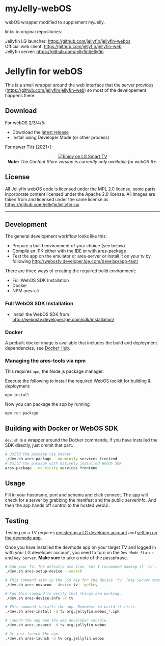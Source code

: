 

# myJelly-webOS
webOS wrapper modified to supplement myJelly.

links to original repositories:

Jellyfin LG launcher: https://github.com/jellyfin/jellyfin-webos
<br>
Official web client: https://github.com/jellyfin/jellyfin-web
<br>
Jellyfin server: https://github.com/jellyfin/jellyfin
<br>

# Jellyfin for webOS
This is a small wrapper around the web interface that the server provides (https://github.com/jellyfin/jellyfin-web) so most of the developement happens there.


## Download

For webOS 2/3/4/5:
* Download the [latest release](https://github.com/jellyfin/jellyfin-webos/releases/latest)
* Install using Developer Mode (or other process)

For newer TVs (2021+):
<p align="center">
<a href="https://us.lgappstv.com/main/tvapp/detail?appId=1030579"><img alt="Enjoy on LG Smart TV" src="https://repo.jellyfin.org/releases/other/lg-badge/LG_BADGE_greyborders_135x40.png"/></a>
<br/>
<em><strong>Note:</strong>  The Content Store version is currently only available for webOS 6+.</em>
</p>


## License
All Jellyfin webOS code is licensed under the MPL 2.0 license, some parts incorporate content licensed under the Apache 2.0 license. All images are taken from and licensed under the same license as https://github.com/jellyfin/jellyfin-ux.

---

## Development

The general development workflow looks like this:

- Prepare a build environment of your choice (see below)
- Compile an IPK either with the IDE or with ares-package
- Test the app on the emulator or ares-server or install it on your tv by following http://webostv.developer.lge.com/develop/app-test/

There are three ways of creating the required build environment:

- Full WebOS SDK Installation
- Docker
- NPM ares-cli

### Full WebOS SDK Installation

- Install the WebOS SDK from http://webostv.developer.lge.com/sdk/installation/

### Docker

A prebuilt docker image is available that includes the build and deployment dependencies, see [Docker Hub](https://ghcr.io/oddstr13/docker-tizen-webos-sdk).

### Managing the ares-tools via npm

This requires `npm`, the Node.js package manager.

Execute the following to install the required WebOS toolkit for building & deployment:

`npm install`

Now you can package the app by running

`npm run package`

## Building with Docker or WebOS SDK

`dev.sh` is a wrapper around the Docker commands, if you have installed the SDK directly, just ommit that part.

```sh
# Build the package via Docker
./dev.sh ares-package --no-minify services frontend
# Build the package with natively installed WebOS SDK
ares-package --no-minify services frontend
```

## Usage
Fill in your hostname, port and schema and click connect. The app will check for a server by grabbing the manifest and the public serverinfo.
And then the app hands off control to the hosted webUI.


## Testing
Testing on a TV requires [registering a LG developer account](https://webostv.developer.lge.com/develop/app-test/preparing-account/) and [setting up the devmode app](https://webostv.developer.lge.com/develop/app-test/using-devmode-app/).

Once you have installed the devmode app on your target TV and logged in with your LG developer account, you need to turn on the `Dev Mode Status` and `Key Server`.
**Make sure** to take a note of the passphrase.

```sh
# Add your TV. The defaults are fine, but I recommend naming it `tv`.
./dev.sh ares-setup-device --search

# This command sets up the SSH key for the device `tv` (Key Server must be running)
./dev.sh ares-novacom --device tv --getkey

# Run this command to verify that things are working.
./dev.sh ares-device-info -d tv

# This command installs the app. Remember to build it first.
./dev.sh ares-install -d tv org.jellyfin.webos_*.ipk

# Launch the app and the web developer console.
./dev.sh ares-inspect -d tv org.jellyfin.webos

# Or just launch the app.
./dev.sh ares-launch -d tv org.jellyfin.webos
```

